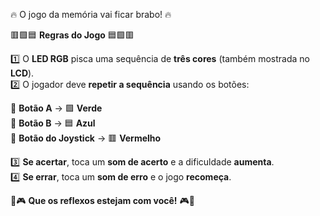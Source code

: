 🔥 O jogo da memória vai ficar brabo! 🔥  

🟥🟩🟦 **Regras do Jogo** 🟦🟩🟥  

1️⃣ O **LED RGB** pisca uma sequência de **três cores** (também mostrada no **LCD**).  
2️⃣ O jogador deve **repetir a sequência** usando os botões:  

   🔹 **Botão A** → 🟩 **Verde**  
   🔹 **Botão B** → 🟦 **Azul**  
   🔹 **Botão do Joystick** → 🟥 **Vermelho**  

3️⃣ **Se acertar**, toca um **som de acerto** e a dificuldade **aumenta**.  
4️⃣ **Se errar**, toca um **som de erro** e o jogo **recomeça**.  

🚀🎮 **Que os reflexos estejam com você!** 🎮🚀  
